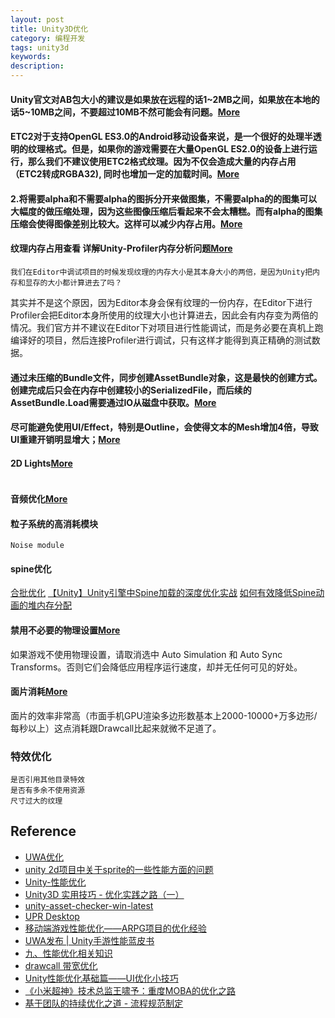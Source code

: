 ```yaml
---
layout: post
title: Unity3D优化
category: 编程开发
tags: unity3d
keywords: 
description: 
---
```


#### Unity官文对AB包大小的建议是如果放在远程的话1~2MB之间，如果放在本地的话5~10MB之间，不要超过10MB不然可能会有问题。[More](https://sunweizhe.cn/2020/05/21/%E7%BB%86%E8%AF%B4Unity%E4%B8%AD%E7%9A%84Asset/)


#### ETC2对于支持OpenGL ES3.0的Android移动设备来说，是一个很好的处理半透明的纹理格式。但是，如果你的游戏需要在大量OpenGL ES2.0的设备上进行运行，那么我们不建议使用ETC2格式纹理。因为不仅会造成大量的内存占用（ETC2转成RGBA32), 同时也增加一定的加载时间。[More](https://xinzhuzi.github.io/2020/05/08/Unity/Optimize/UWA%E4%BC%98%E5%8C%96/)


#### 2.将需要alpha和不需要alpha的图拆分开来做图集，不需要alpha的的图集可以大幅度的做压缩处理，因为这些图像压缩后看起来不会太糟糕。而有alpha的图集压缩会使得图像差别比较大。这样可以减少内存占用。[More](https://www.jianshu.com/p/1e58e995c1f8)

#### 纹理内存占用查看 详解Unity-Profiler内存分析问题[More](https://hcq0618.github.io/blog/categories/Unity%E4%BC%98%E5%8C%96/page/6/)

```
我们在Editor中调试项目的时候发现纹理的内存大小是其本身大小的两倍，是因为Unity把内存和显存的大小都计算进去了吗？
```
其实并不是这个原因，因为Editor本身会保有纹理的一份内存，在Editor下进行Profiler会把Editor本身所使用的纹理大小也计算进去，因此会有内存变为两倍的情况。我们官方并不建议在Editor下对项目进行性能调试，而是务必要在真机上跑编译好的项目，然后连接Profiler进行调试，只有这样才能得到真正精确的测试数据。

#### 通过未压缩的Bundle文件，同步创建AssetBundle对象，这是最快的创建方式。创建完成后只会在内存中创建较小的SerializedFile，而后续的AssetBundle.Load需要通过IO从磁盘中获取。[More](https://blog.uwa4d.com/archives/ABTheory.html)

#### 尽可能避免使用UI/Effect，特别是Outline，会使得文本的Mesh增加4倍，导致UI重建开销明显增大；[More](https://davidsheh.github.io/post/unity-ugui-optimize/)

#### 2D Lights[More](https://www.youtube.com/watch?v=OfaqrawYOxQ)

```

```

#### 音频优化[More](https://zhuanlan.zhihu.com/p/362941227)

#### 粒子系统的高消耗模块

```
Noise module
```

#### spine优化

[合批优化](https://answer.uwa4d.com/question/6100d3094f8c177460171597)
[【Unity】Unity引擎中Spine加载的深度优化实战](https://zhuanlan.zhihu.com/p/608786238)
[如何有效降低Spine动画的堆内存分配](https://c.m.163.com/news/a/HHQFHFAL0511L9VL.html)


#### 禁用不必要的物理设置[More](https://zhuanlan.zhihu.com/p/403433893)

如果游戏不使用物理设置，请取消选中 Auto Simulation 和 Auto Sync Transforms。否则它们会降低应用程序运行速度，却并无任何可见的好处。

#### 面片消耗[More](https://www.cnblogs.com/leoin2012/p/6822859.html)

面片的效率非常高（市面手机GPU渲染多边形数基本上2000-10000+万多边形/每秒以上）这点消耗跟Drawcall比起来就微不足道了。

### 特效优化

```
是否引用其他目录特效
是否有多余不使用资源
尺寸过大的纹理
```

## Reference

* [UWA优化](https://xinzhuzi.github.io/2020/05/08/Unity/Optimize/UWA%E4%BC%98%E5%8C%96/)
* [unity 2d项目中关于sprite的一些性能方面的问题](https://icode.best/i/33206551342020)
* [Unity-性能优化](https://www.cnblogs.com/Jaysonhome/p/13503452.html)
* [Unity3D 实用技巧 - 优化实践之路（一）](https://developer.unity.cn/projects/6409ebf8edbc2a6b5d462313)
* [unity-asset-checker-win-latest](https://upr.unity.cn/instructions/assetchecker)
* [UPR Desktop](https://upr.unity.cn/instructions/desktop)
* [移动端游戏性能优化——ARPG项目的优化经验](https://juejin.cn/post/7083135492300439559)
* [UWA发布 | Unity手游性能蓝皮书](https://blog.uwa4d.com/archives/BlueBook_2022.html)
* [九、性能优化相关知识](https://zhuanlan.zhihu.com/p/157877557)
* [drawcall 带宽优化](https://wetest.qq.com/labs/315)
* [Unity性能优化基础篇——UI优化小技巧](https://zhuanlan.zhihu.com/p/363306154)
* [《小米超神》技术总监王啸予：重度MOBA的优化之路](https://blog.uwa4d.com/archives/Severe_MOBA.html)
* [基于团队的持续优化之道 - 流程规范制定](https://blog.uwa4d.com/archives/USparkle_Continuous-optimization.html)